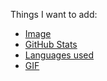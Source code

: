 Things I want to add:
- [Image](https://github.com/Mokkapps)
- [GitHub Stats](https://github.com/abhisheknaiidu/abhisheknaiidu?tab=readme-ov-file)
- [Languages used](https://github.com/swyxio/swyxio)
- [GIF](https://github.com/bdougie/bdougie)

